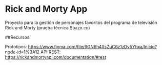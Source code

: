 # Rick and Morty App

Proyecto para la gestión de personajes favoritos del programa de televisión Rick and Morty (prueba técnica Suazo.co)

##Recursos

Prototipos: https://www.figma.com/file/6GN6h4XsZuC6z1zDv5Yhxa/Inicio?node-id=1%3A12
API REST: https://rickandmortyapi.com/documentation/#rest
